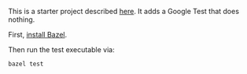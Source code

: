 This is a starter project described [here](https://github.com/mjbots/bazel_deps). It adds a Google Test that does nothing.

First, [install Bazel](https://docs.bazel.build/versions/master/install.html).

Then run the test executable via:

```bash
bazel test
```
